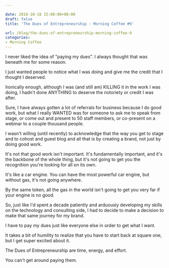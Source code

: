 ```yaml
---

date: 2018-10-18 15:00:00+00:00
draft: false
title: 'The Dues of Entrepreneurship - Morning Coffee #9'

url: /blog/the-dues-of-entrepreneurship-morning-coffee-9
categories:
- Morning Coffee
---
```




 


I never liked the idea of "paying my dues". I always thought that was beneath me for some reason.  

I just wanted people to notice what I was doing and give me the credit that I thought I deserved.  

Ironically enough, although I was (and still am) KILLING it in the work I was doing, I hadn't done ANYTHING to deserve the notoriety or credit I was after.  

Sure, I have always gotten a lot of referrals for business because I do good work, but what I really WANTED was for someone to ask me to speak from stage, or come out and present to 50 staff members, or co-present on a webinar to a couple thousand people.  

I wasn't willing (until recently) to acknowledge that the way you get to stage and to cohost and guest blog and all that is by creating a brand, not just by doing good work.  

It's not that good work isn't important. It's fundamentally important, and it's the backbone of the whole thing, but it's not going to get you the recognition you're looking for all on its own.  

It's like a car engine. You can have the most powerful car engine, but without gas, it's not going anywhere.   

By the same token, all the gas in the world isn't going to get you very far if your engine is no good.  

So, just like I'd spent a decade patiently and arduously developing my skills on the technology and consulting side, I had to decide to make a decision to make that same journey for my brand.  

I have to pay my dues just like everyone else in order to get what I want.  

It takes a bit of humility to realize that you have to start back at square one, but I get super excited about it.  

The Dues of Entrepreneurship are time, energy, and effort.   

You can't get around paying them.
